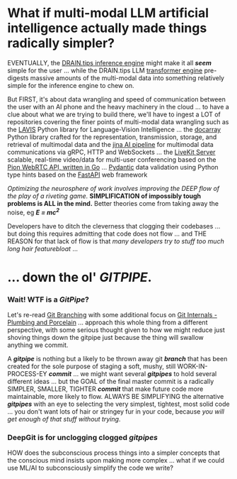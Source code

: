# What if multi-modal LLM artificial intelligence actually made things radically simpler?

EVENTUALLY, the [DRAIN.tips inference engine](https://github.com/DRAINtips) might make it all ***seem*** simple for the user ... while the DRAIN.tips LLM [transformer engine](https://github.com/creVassOrg/TransformerEngine) pre-digests massive amounts of the multi-modal data into something relatively simple for the inference engine to chew on.

But FIRST, it's about data wrangling and speed of communication between the user with an AI phone and the heavy machinery in the cloud ... to have a clue about what we are trying to build there, we'll have to ingest a LOT of repositories covering the finer points of multi-modal data wrangling such as the [LAVIS](https://github.com/creVassOrg/LAVIS) Python library for Language-Vision Intelligence ... the [docarray](https://github.com/creVassOrg/docarray) Python library crafted for the representation, transmission, storage, and retrieval of multimodal data and the [jina AI pipeline](https://github.com/creVassOrg/jina) for multimodal data communications via gRPC, HTTP and WebSockets ... the [LiveKit Server](https://github.com/creVassOrg/livekit) scalable, real-time video/data for multi-user conferencing based on the [Pion WebRTC API, written in Go](https://github.com/pion/webrtc) ... [Pydantic](https://github.com/creVassOrg/pydantic) data validation using Python type hints based on the [FastAPI](https://github.com/creVassOrg/fastapi) web framework

*Optimizing the neurosphere of work involves improving the DEEP flow of the play of a riveting game.* **SIMPLIFICATION of impossibly tough problems is ALL in the mind.** Better theories come from taking away the noise, eg ***E = mc<sup>2</sup>***

Developers have to ditch the cleverness that clogging their codebases ... but doing this requires admitting that code does not flow ... and THE REASON for that lack of flow is that *many developers try to stuff too much long hair featurebloat* ... 

# ... down the ol' ***GITPIPE***.

### Wait! WTF is a ***GitPipe***?

Let's re-read [Git Branching](https://git-scm.com/book/en/v2/Git-Branching-Branches-in-a-Nutshell) with some additional focus on [Git Internals - Plumbing and Porcelain](https://git-scm.com/book/en/v2/Git-Internals-Plumbing-and-Porcelain) ... approach this whole thing from a different perspective, with some serious thought given to how we might reduce just shoving things down the gitpipe just because the thing will swallow anything we commit.

A ***gitpipe*** is nothing but a likely to be thrown away git ***branch*** that has been created for the sole purpose of staging a soft, mushy, still WORK-IN-PROCESS-EY ***commit*** ... we might want several ***gitpipes*** to hold several different ideas ... but the GOAL of the final master commit is a radically SIMPLER, SMALLER, TIGHTER ***commit*** that make future code more maintainable, more likely to flow. ALWAYS BE SIMPLIFYING the alternative ***gitpipes*** with an eye to selecting the very simplest, tightest, most solid code ... you don't want lots of hair or stringey fur in your code, because *you will get enough of that stuff without trying*.

### DeepGit is for unclogging clogged ***gitpipes***

HOW does the subconscious process things into a simpler concepts that the conscious mind insists upon making more complex ... what if we could use ML/AI to subconsciously simplify the code we write? 

